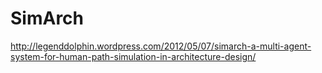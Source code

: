 SimArch
=======

http://legenddolphin.wordpress.com/2012/05/07/simarch-a-multi-agent-system-for-human-path-simulation-in-architecture-design/